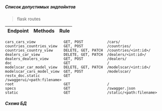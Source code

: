 ##### Список допустимых эндпойнтов
> flask routes

| Endpoint     | Methods      | Rule  |
| :---: |   :---:       | :---: |
```cars_car_view              DELETE, GET, PATCH  /cars/<int:id>/
cars_cars_view             GET, POST           /cars/
countries_countries_view   GET, POST           /countries/
countries_country_view     DELETE, GET, PATCH  /countries/<int:id>/
dealers_car_view           DELETE, GET, PATCH  /dealers/<int:id>/
dealers_dealers_view       GET, POST           /dealers/
doc                        GET                 /
modelscar_car_model_view   DELETE, GET, PATCH  /modelscar/<int:id>/
modelscar_cars_model_view  GET, POST           /modelscar/
restx_doc.static           GET                 /swaggerui/<path:filename>
root                       GET                 /
specs                      GET                 /swagger.json
static                     GET                 /static/<path:filename>
```
##### Cхема БД
